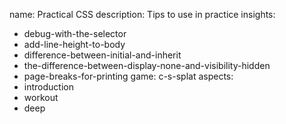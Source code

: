 name: Practical CSS
description: Tips to use in practice
insights:
  - debug-with-the-selector
  - add-line-height-to-body
  - difference-between-initial-and-inherit
  - the-difference-between-display-none-and-visibility-hidden
  - page-breaks-for-printing
game: c-s-splat
aspects:
  - introduction
  - workout
  - deep
